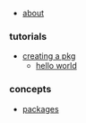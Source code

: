 * [about](about.md)

### tutorials
* [creating a pkg](tutorials/creating-a-pkg/README.md)
  * [hello world](tutorials/creating-a-pkg/1-hello-world/README.md)

### concepts
* [packages](concepts/packages/README.md)
